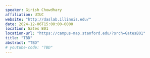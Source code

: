 ```yaml
---
speaker: Girish Chowdhary
affiliation: UIUC
website: "http://daslab.illinois.edu/"
date: 2024-12-06T15:00:00-0000
location: Gates B01
location-url: "https://campus-map.stanford.edu/?srch=GatesB01"
title: "TBD"
abstract: "TBD"
# youtube-code: "TBD"
---
```

